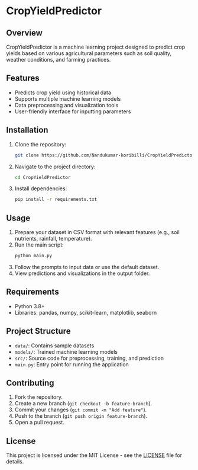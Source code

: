 # CropYieldPredictor

## Overview
CropYieldPredictor is a machine learning project designed to predict crop yields based on various agricultural parameters such as soil quality, weather conditions, and farming practices.

## Features
- Predicts crop yield using historical data
- Supports multiple machine learning models
- Data preprocessing and visualization tools
- User-friendly interface for inputting parameters

## Installation
1. Clone the repository:
   ```bash
   git clone https://github.com/Nandukumar-koribilli/CropYieldPredictor.git
   ```
2. Navigate to the project directory:
   ```bash
   cd CropYieldPredictor
   ```
3. Install dependencies:
   ```bash
   pip install -r requirements.txt
   ```

## Usage
1. Prepare your dataset in CSV format with relevant features (e.g., soil nutrients, rainfall, temperature).
2. Run the main script:
   ```bash
   python main.py
   ```
3. Follow the prompts to input data or use the default dataset.
4. View predictions and visualizations in the output folder.

## Requirements
- Python 3.8+
- Libraries: pandas, numpy, scikit-learn, matplotlib, seaborn

## Project Structure
- `data/`: Contains sample datasets
- `models/`: Trained machine learning models
- `src/`: Source code for preprocessing, training, and prediction
- `main.py`: Entry point for running the application

## Contributing
1. Fork the repository.
2. Create a new branch (`git checkout -b feature-branch`).
3. Commit your changes (`git commit -m "Add feature"`).
4. Push to the branch (`git push origin feature-branch`).
5. Open a pull request.

## License
This project is licensed under the MIT License - see the [LICENSE](LICENSE) file for details.